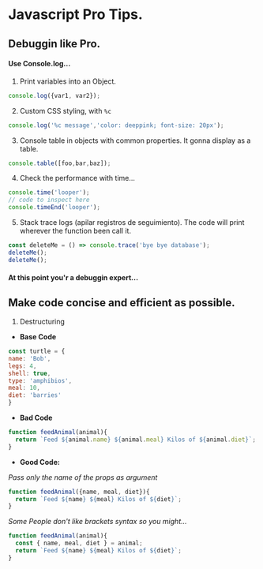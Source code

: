 # Javascript Pro Tips.

## Debuggin like Pro.

#### Use Console.log...

1. Print variables into an Object.
```js
console.log({var1, var2});
```
2. Custom CSS styling, with `%c`
```js
console.log('%c message','color: deeppink; font-size: 20px');
```
3. Console table in objects with common properties. It gonna display as a table.
```js
console.table([foo,bar,baz]);
```
4. Check the performance with time...
```js
console.time('looper');
// code to inspect here
console.timeEnd('looper');
```
5. Stack trace logs (apilar registros de seguimiento). The code will print wherever the function been call it.
```js
const deleteMe = () => console.trace('bye bye database');
deleteMe();
deleteMe();
```

#### At this point you'r a debuggin expert...

## Make code concise and efficient as possible.

1. Destructuring
  - **Base Code**
  ```js
const turtle = {
  name: 'Bob',
  legs: 4,
  shell: true,
  type: 'amphibios',
  meal: 10,
  diet: 'barries'
}
```  
  - **Bad Code**
```js
function feedAnimal(animal){
  return `Feed ${animal.name} ${animal.meal} Kilos of ${animal.diet}`;
}
```  
  - **Good Code:** 
  
_Pass only the name of the props as argument_

```js
function feedAnimal({name, meal, diet}){
  return `Feed ${name} ${meal} Kilos of ${diet}`;
}
```

_Some People don't like brackets syntax so you might..._
    
```js
function feedAnimal(animal){
  const { name, meal, diet } = animal;
  return `Feed ${name} ${meal} Kilos of ${diet}`;
}
```  
